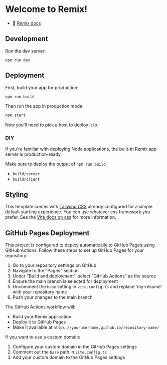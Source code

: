 # Welcome to Remix!

- 📖 [Remix docs](https://remix.run/docs)

## Development

Run the dev server:

```shellscript
npm run dev
```

## Deployment

First, build your app for production:

```sh
npm run build
```

Then run the app in production mode:

```sh
npm start
```

Now you'll need to pick a host to deploy it to.

### DIY

If you're familiar with deploying Node applications, the built-in Remix app server is production-ready.

Make sure to deploy the output of `npm run build`

- `build/server`
- `build/client`

## Styling

This template comes with [Tailwind CSS](https://tailwindcss.com/) already configured for a simple default starting experience. You can use whatever css framework you prefer. See the [Vite docs on css](https://vitejs.dev/guide/features.html#css) for more information.

## GitHub Pages Deployment

This project is configured to deploy automatically to GitHub Pages using GitHub Actions. Follow these steps to set up GitHub Pages for your repository:

1. Go to your repository settings on GitHub
2. Navigate to the "Pages" section
3. Under "Build and deployment", select "GitHub Actions" as the source
4. Ensure the main branch is selected for deployment
5. Uncomment the `base` setting in `vite.config.ts` and replace 'my-resume' with your repository name
6. Push your changes to the main branch

The GitHub Actions workflow will:
- Build your Remix application
- Deploy it to GitHub Pages
- Make it available at `https://yourusername.github.io/repository-name/`

If you want to use a custom domain:
1. Configure your custom domain in the GitHub Pages settings
2. Comment out the `base` path in `vite.config.ts`
3. Add your custom domain to the GitHub Pages settings
